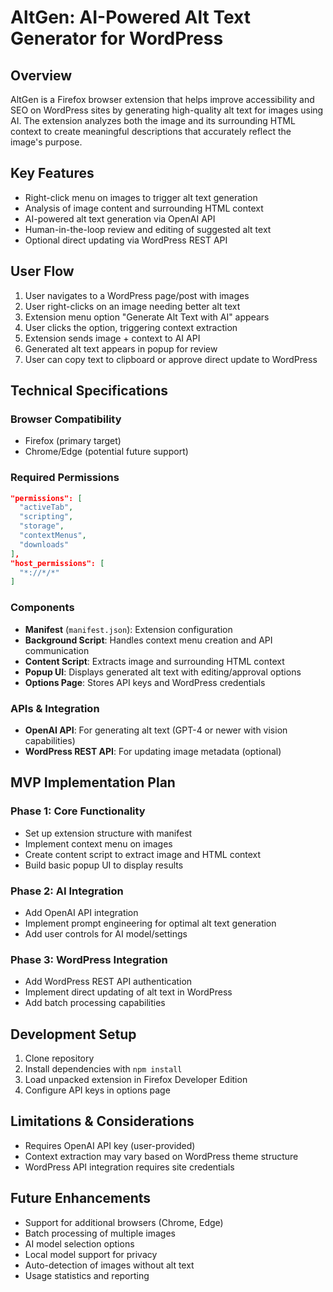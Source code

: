 # AltGen: AI-Powered Alt Text Generator for WordPress

## Overview
AltGen is a Firefox browser extension that helps improve accessibility and SEO on WordPress sites by generating high-quality alt text for images using AI. The extension analyzes both the image and its surrounding HTML context to create meaningful descriptions that accurately reflect the image's purpose.

## Key Features
- Right-click menu on images to trigger alt text generation
- Analysis of image content and surrounding HTML context
- AI-powered alt text generation via OpenAI API
- Human-in-the-loop review and editing of suggested alt text
- Optional direct updating via WordPress REST API

## User Flow
1. User navigates to a WordPress page/post with images
2. User right-clicks on an image needing better alt text
3. Extension menu option "Generate Alt Text with AI" appears
4. User clicks the option, triggering context extraction
5. Extension sends image + context to AI API
6. Generated alt text appears in popup for review
7. User can copy text to clipboard or approve direct update to WordPress

## Technical Specifications

### Browser Compatibility
- Firefox (primary target)
- Chrome/Edge (potential future support)

### Required Permissions
```json
"permissions": [
  "activeTab",
  "scripting", 
  "storage",
  "contextMenus",
  "downloads"
],
"host_permissions": [
  "*://*/*"
]
```

### Components
- **Manifest** (`manifest.json`): Extension configuration
- **Background Script**: Handles context menu creation and API communication
- **Content Script**: Extracts image and surrounding HTML context
- **Popup UI**: Displays generated alt text with editing/approval options
- **Options Page**: Stores API keys and WordPress credentials

### APIs & Integration
- **OpenAI API**: For generating alt text (GPT-4 or newer with vision capabilities)
- **WordPress REST API**: For updating image metadata (optional)

## MVP Implementation Plan

### Phase 1: Core Functionality
- Set up extension structure with manifest
- Implement context menu on images
- Create content script to extract image and HTML context
- Build basic popup UI to display results

### Phase 2: AI Integration
- Add OpenAI API integration
- Implement prompt engineering for optimal alt text generation
- Add user controls for AI model/settings

### Phase 3: WordPress Integration
- Add WordPress REST API authentication
- Implement direct updating of alt text in WordPress
- Add batch processing capabilities

## Development Setup
1. Clone repository
2. Install dependencies with `npm install`
3. Load unpacked extension in Firefox Developer Edition
4. Configure API keys in options page

## Limitations & Considerations
- Requires OpenAI API key (user-provided)
- Context extraction may vary based on WordPress theme structure
- WordPress API integration requires site credentials

## Future Enhancements
- Support for additional browsers (Chrome, Edge)
- Batch processing of multiple images
- AI model selection options
- Local model support for privacy
- Auto-detection of images without alt text
- Usage statistics and reporting 